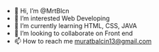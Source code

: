- 👋 Hi, I’m @MrtBlcn
- 👀 I’m interested Web Developing
- 🌱 I’m currently learning HTML, CSS, JAVA
- 💞️ I’m looking to collaborate on Front end
- 📫 How to reach me muratbalcin13@gmail.com 

<!---
MrtBlcn/MrtBlcn is a ✨ special ✨ repository because its `README.md` (this file) appears on your GitHub profile.
You can click the Preview link to take a look at your changes.
--->

